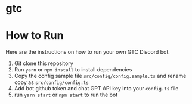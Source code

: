 # gtc


# How to Run
Here are the instructions on how to run your own GTC Discord bot.

1. Git clone this repository
2. Run `yarn` or `npm install` to install dependencies
3. Copy the config sample file `src/config/config.sample.ts` and rename copy as `src/config/config.ts`
4. Add bot github token and chat GPT API key into your `config.ts` file
5. run `yarn start` or `npm start` to run the bot